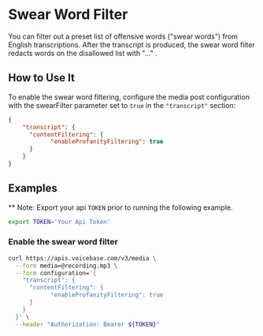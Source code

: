 # Swear Word Filter

You can filter out a preset list of offensive words ("swear words") from English transcriptions. After the transcript is produced, the swear word filter redacts words on the disallowed list with "..." .


## How to Use It

To enable the swear word filtering, configure the media post configuration with the swearFilter parameter set to `true` in the `"transcript"` section:

```json
{
    "transcript": {
      "contentFiltering": {
            "enableProfanityFiltering": true
      }
    }
}
```

## Examples

** Note: Export your api `TOKEN` prior to running the following example.

```bash
export TOKEN='Your Api Token'
```

### Enable the swear word filter

```bash
curl https://apis.voicebase.com/v3/media \
  --form media=@recording.mp3 \
  --form configuration='{ 
    "transcript": {
      "contentFiltering": {
            "enableProfanityFiltering": true
      }
    }
  }' \
  --header "Authorization: Bearer ${TOKEN}"
```
